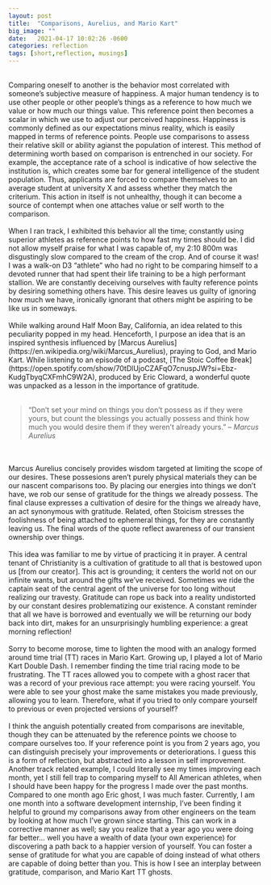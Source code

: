 ```yaml
---
layout: post
title:  "Comparisons, Aurelius, and Mario Kart"
big_image: ""
date:   2021-04-17 10:02:26 -0600
categories: reflection
tags: [short,reflection, musings]
---
```

<br>
Comparing oneself to another is the behavior most correlated with someone’s subjective measure of happiness. A major human tendency is to use other people or other people’s things as a reference to how much we value or how much our things value. This reference point then becomes a scalar in which we use to adjust  our perceived happiness. Happiness is commonly defined as our expectations minus reality, which is easily mapped in terms of reference points. People use comparisons to assess their relative skill or ability agianst the population of interest. This method of determining worth based on comparison is entrenched in our society. <!--break--> For example, the acceptance rate of a school is indicative of how selective the institution is, which creates some bar for general intelligence of the student population. Thus, applicants are forced to compare themselves to an average student at university X and assess whether they match the criterium. This action in itself is not unhealthy, though it can become a source of contempt when one attaches value or self worth to the comparison.<br>

<br>
 When I ran track, I exhibited this behavior all the time; constantly using superior athletes as reference points to how fast my times should be. I did not allow myself praise for what I was capable of, my 2:10 800m was disgustingly slow compared to the cream of the crop. And of course it was! I was a walk-on D3 “athlete” who had no right to be comparing himself to a devoted runner that had spent their life training to be a high performant stallion. We are constantly deceiving ourselves with faulty reference points by desiring something others have. This desire leaves us guilty of ignoring how much we have, ironically ignorant that others might be aspiring to be like us in someways.  <br>
<br>
While walking around Half Moon Bay, California, an idea related to this peculiarity popped in my head. Henceforth, I purpose an idea that is an inspired synthesis influenced by [Marcus Aurelius](https://en.wikipedia.org/wiki/Marcus_Aurelius), praying to God, and Mario Kart. While listening to an episode of a podcast, [The Stoic Coffee Break](https://open.spotify.com/show/70tDlUjoCZAFqO7cnuspJW?si=Ebz-KudgTbyqCXFmhC9W2A), produced by Eric Cloward, a wonderful quote was unpacked as a lesson in the importance of gratitude. <br>
<br>
<blockquote>“Don’t set your mind on things you don’t possess as if they were yours, but count the blessings you actually possess and think how much you would desire them if they weren’t already yours.” – <em>Marcus Aurelius</em> </blockquote> <br>
<br>
Marcus Aurelius concisely provides wisdom targeted at limiting the scope of our desires. These possesions aren’t purely physical materials they can be our nascent comparisons too. By placing our energies into things we don’t have, we rob our sense of gratitude for the things we already possess. The final clause expresses a cultivation of desire for the things we already have, an act synonymous with gratitude. Related, often Stoicism stresses the foolishness of being attached to ephemeral things, for they are constantly leaving us. The final words of the quote reflect awareness of our transient ownership over things.  <br>
<br>
This idea was familiar to me by virtue of practicing it in prayer. A central tenant of Christianity is a cultivation of gratitude to all that is bestowed upon us [from our creator]. This act is grounding; it centers the world not on our infinite wants, but around the gifts we’ve received.  Sometimes we ride the captain seat of the central agent of the universe for too long without realizing our travesty. Gratitude can rope us back into a reality undistorted by our constant desires problematizing our existence. A constant reminder that all we have is borrowed and eventually we will be returning our body back into dirt, makes for an unsurprisingly humbling experience: a great morning reflection! <br>
<br> 
Sorry to become morose, time to lighten the mood with an analogy formed around time trial (TT) races in Mario Kart. Growing up, I played a lot of Mario Kart Double Dash. I remember finding the time trial racing mode to be frustrating. The TT races allowed you to compete with a ghost racer that was a record of your previous race attempt: you were racing yourself. You were able to see your ghost make the same mistakes you made previously, allowing you to learn. Therefore, what if you tried to only compare yourself to previous or even projected versions of yourself? <br>
<br>
 I think the anguish potentially created from comparisons are inevitable, though they can be attenuated by the reference points we choose to compare ourselves too. If your reference point is you from 2 years ago, you can distinguish precisely your improvements or deteriorations. I guess this is a form of reflection, but abstracted into a  lesson in self improvement. Another track related example, I could literally see my times improving each month, yet I still fell trap to comparing myself to All American athletes, when I should have been happy for the progress I made over the past months. Compared to one month ago Eric ghost, I was much faster. Currently, I am one month into a software development internship, I’ve been finding it helpful to ground my comparisons away from other engineers on the team by looking at how much I’ve grown since starting.  This can work in a corrective manner as well; say you realize that a year ago you were doing far better… well you have a wealth of data (your own experience) for discovering a path back to a happier version of yourself. You can foster a sense of gratitude for what you are capable of doing instead of what others are capable of doing better than you. This is how I see an interplay between gratitude, comparison, and Mario Kart TT ghosts. 
<br>